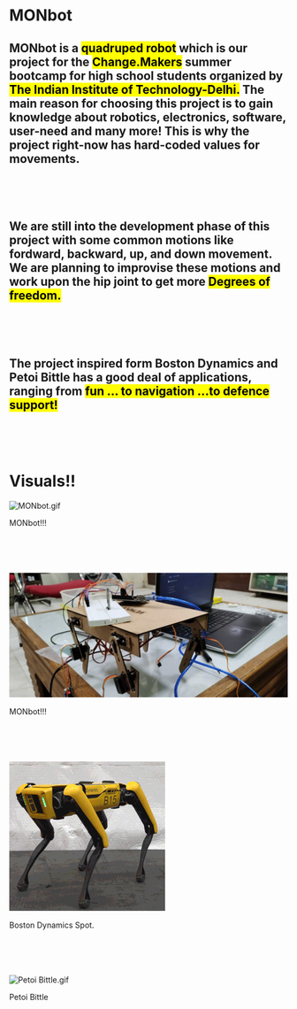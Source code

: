 <h1>MONbot</h1>
<h2>MONbot is a <mark>quadruped robot</mark> which is our project for the  <mark>Change.Makers</mark> summer bootcamp for high school students organized by <mark>The Indian Institute of Technology-Delhi.</mark> The main reason for choosing this project is to gain knowledge about robotics, electronics, software, user-need and many more! This is why the project right-now has hard-coded values for movements. </h2>
<br><br><br> 
<h2>We are still into the development phase of this project with some common motions like fordward, backward, up, and down movement. We are planning to improvise these motions and work upon the hip joint to get more <mark>Degrees of freedom.</mark></h2>
<br><br><br> 
<h2>The project inspired form Boston Dynamics and Petoi Bittle has a good deal of applications, ranging from <mark>fun ... to navigation ...to defence support!</h2>

<br><br><br>
<h1>Visuals!!</h1>
<img src = ./Pranjal/Assets/MONbot.gif  alt = "MONbot.gif">
  <p>MONbot!!!</p>
<br><br><br><br>
<img src = ./Pranjal/Assets/MONbot_img.jpeg alt = "MONbot_img.jpeg">
  <p>MONbot!!!</p>
<br><br><br><br>
<img src = ./Pranjal/Assets/spot.gif  alt = "Boston Dynamics spot.gif">
  <p>Boston Dynamics Spot.</p>
<br><br><br><br>
<img src = ./Pranjal/Assets/petoi.gif alt = "Petoi Bittle.gif">
<p>Petoi Bittle</p>
